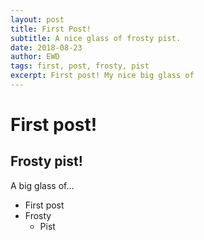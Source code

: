 ```yaml
---
layout: post
title: First Post!
subtitle: A nice glass of frosty pist.
date: 2018-08-23
author: EWD
tags: first, post, frosty, pist
excerpt: First post! My nice big glass of
---
```


# First post!
## Frosty pist!

A big glass of...
* First post
* Frosty
  * Pist